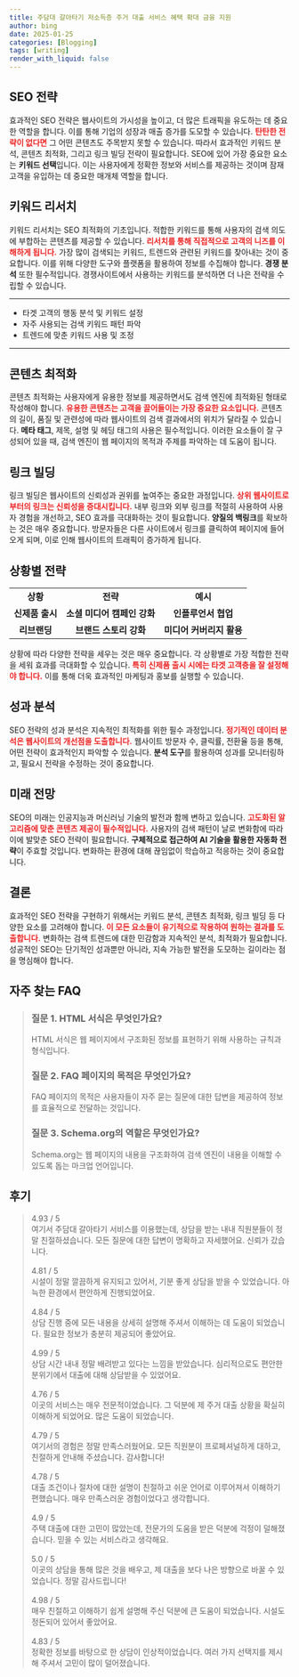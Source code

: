 ```yaml
---
title: 주담대 갈아타기 저소득층 주거 대출 서비스 혜택 확대 금융 지원
author: bing
date: 2025-01-25
categories: [Blogging]
tags: [writing]
render_with_liquid: false
---
```



<h2 id='SEO_전략'>SEO 전략</h2>

<p>효과적인 SEO 전략은 웹사이트의 가시성을 높이고, 더 많은 트래픽을 유도하는 데 중요한 역할을 합니다. 이를 통해 기업의 성장과 매출 증가를 도모할 수 있습니다. <b><span style="color: #ee2323;">탄탄한 전략이 없다면</span></b> 그 어떤 콘텐츠도 주목받지 못할 수 있습니다. 따라서 효과적인 키워드 분석, 콘텐츠 최적화, 그리고 링크 빌딩 전략이 필요합니다. SEO에 있어 가장 중요한 요소는 <b>키워드 선택</b>입니다. 이는 사용자에게 정확한 정보와 서비스를 제공하는 것이며 잠재 고객을 유입하는 데 중요한 매개체 역할을 합니다.</p>

<h2 id='키워드_리서치'>키워드 리서치</h2>

<p>키워드 리서치는 SEO 최적화의 기초입니다. 적합한 키워드를 통해 사용자의 검색 의도에 부합하는 콘텐츠를 제공할 수 있습니다. <b><span style="color: #ee2323;">리서치를 통해 직접적으로 고객의 니즈를 이해하게 됩니다.</span></b> 가장 많이 검색되는 키워드, 트렌드와 관련된 키워드를 찾아내는 것이 중요합니다. 이를 위해 다양한 도구와 플랫폼을 활용하여 정보를 수집해야 합니다. <b>경쟁 분석</b> 또한 필수적입니다. 경쟁사이트에서 사용하는 키워드를 분석하면 더 나은 전략을 수립할 수 있습니다.</p>

<hr />

<ul>
    <li>타겟 고객의 행동 분석 및 키워드 설정</li>
    <li>자주 사용되는 검색 키워드 패턴 파악</li>
    <li>트렌드에 맞춘 키워드 사용 및 조정</li>
</ul>

<hr />

<h2 id='콘텐츠_최적화'>콘텐츠 최적화</h2>

<p>콘텐츠 최적화는 사용자에게 유용한 정보를 제공하면서도 검색 엔진에 최적화된 형태로 작성해야 합니다. <b><span style="color: #ee2323;">유용한 콘텐츠는 고객을 끌어들이는 가장 중요한 요소입니다.</span></b> 콘텐츠의 길이, 품질 및 관련성에 따라 웹사이트의 검색 결과에서의 위치가 달라질 수 있습니다. <b>메타 태그</b>, 제목, 설명 및 헤딩 태그의 사용은 필수적입니다. 이러한 요소들이 잘 구성되어 있을 때, 검색 엔진이 웹 페이지의 목적과 주제를 파악하는 데 도움이 됩니다.</p>

<h2 id='링크_빌딩'>링크 빌딩</h2>

<p>링크 빌딩은 웹사이트의 신뢰성과 권위를 높여주는 중요한 과정입니다. <b><span style="color: #ee2323;">상위 웹사이트로부터의 링크는 신뢰성을 증대시킵니다.</span></b> 내부 링크와 외부 링크를 적절히 사용하여 사용자 경험을 개선하고, SEO 효과를 극대화하는 것이 필요합니다. <b>양질의 백링크</b>를 확보하는 것은 매우 중요합니다. 방문자들은 다른 사이트에서 링크를 클릭하여 페이지에 들어오게 되며, 이로 인해 웹사이트의 트래픽이 증가하게 됩니다.</p>

<h2 id='상황별_전략'>상황별 전략</h2>

<table>
    <tr>
        <td style="text-align: center; height: 17px;"><b>상황</b></td>
        <td style="text-align: center; height: 17px;"><b>전략</b></td>
        <td style="text-align: center; height: 17px;"><b>예시</b></td>
    </tr>
    <tr>
        <td style="text-align: center; height: 17px;"><b>신제품 출시</b></td>
        <td style="text-align: center; height: 17px;"><b>소셜 미디어 캠페인 강화</b></td>
        <td style="text-align: center; height: 17px;"><b>인플루언서 협업</b></td>
    </tr>
    <tr>
        <td style="text-align: center; height: 17px;"><b>리브랜딩</b></td>
        <td style="text-align: center; height: 17px;"><b>브랜드 스토리 강화</b></td>
        <td style="text-align: center; height: 17px;"><b>미디어 커버리지 활용</b></td>
    </tr>
</table>

<p>상황에 따라 다양한 전략을 세우는 것은 매우 중요합니다. 각 상황별로 가장 적합한 전략을 세워 효과를 극대화할 수 있습니다. <b><span style="color: #ee2323;">특히 신제품 출시 시에는 타겟 고객층을 잘 설정해야 합니다.</span></b> 이를 통해 더욱 효과적인 마케팅과 홍보를 실행할 수 있습니다.</p>

<h2 id='성과_분석'>성과 분석</h2>

<p>SEO 전략의 성과 분석은 지속적인 최적화를 위한 필수 과정입니다. <b><span style="color: #ee2323;">정기적인 데이터 분석은 웹사이트의 개선점을 도출합니다.</span></b> 웹사이트 방문자 수, 클릭률, 전환율 등을 통해, 어떤 전략이 효과적인지 파악할 수 있습니다. <b>분석 도구</b>를 활용하여 성과를 모니터링하고, 필요시 전략을 수정하는 것이 중요합니다.</p>

<h2 id='미래_전망'>미래 전망</h2>

<p>SEO의 미래는 인공지능과 머신러닝 기술의 발전과 함께 변하고 있습니다. <b><span style="color: #ee2323;">고도화된 알고리즘에 맞춘 콘텐츠 제공이 필수적입니다.</span></b> 사용자의 검색 패턴이 날로 변화함에 따라 이에 발맞춘 SEO 전략이 필요합니다. <b>구체적으로 접근하여 AI 기술을 활용한 자동화 전략</b>이 주효할 것입니다. 변화하는 환경에 대해 끊임없이 학습하고 적응하는 것이 중요합니다.</p>

<h2 id='결론'>결론</h2>

<p>효과적인 SEO 전략을 구현하기 위해서는 키워드 분석, 콘텐츠 최적화, 링크 빌딩 등 다양한 요소를 고려해야 합니다. <b><span style="color: #ee2323;">이 모든 요소들이 유기적으로 작용하여 원하는 결과를 도출합니다.</span></b> 변화하는 검색 트렌드에 대한 민감함과 지속적인 분석, 최적화가 필요합니다. 성공적인 SEO는 단기적인 성과뿐만 아니라, 지속 가능한 발전을 도모하는 길이라는 점을 명심해야 합니다.</p>


<h2 id='자주_찾는_FAQ'>자주 찾는 FAQ</h2>
<div itemscope="" itemtype="https://schema.org/FAQPage"> <blockquote> <div itemscope="" itemprop="mainEntity" itemtype="https://schema.org/Question"> <h3 itemprop="name">질문 1. HTML 서식은 무엇인가요?</h3> <div itemscope="" itemprop="acceptedAnswer" itemtype="https://schema.org/Answer"> <span itemprop="text"> <p>HTML 서식은 웹 페이지에서 구조화된 정보를 표현하기 위해 사용하는 규칙과 형식입니다.</p> </span> </div> </div> <div itemscope="" itemprop="mainEntity" itemtype="https://schema.org/Question"> <h3 itemprop="name">질문 2. FAQ 페이지의 목적은 무엇인가요?</h3> <div itemscope="" itemprop="acceptedAnswer" itemtype="https://schema.org/Answer"> <span itemprop="text"> <p>FAQ 페이지의 목적은 사용자들이 자주 묻는 질문에 대한 답변을 제공하여 정보를 효율적으로 전달하는 것입니다.</p> </span> </div> </div> <div itemscope="" itemprop="mainEntity" itemtype="https://schema.org/Question"> <h3 itemprop="name">질문 3. Schema.org의 역할은 무엇인가요?</h3> <div itemscope="" itemprop="acceptedAnswer" itemtype="https://schema.org/Answer"> <span itemprop="text"> <p>Schema.org는 웹 페이지의 내용을 구조화하여 검색 엔진이 내용을 이해할 수 있도록 돕는 마크업 언어입니다.</p> </span> </div> </div> </blockquote> </div>
<h2 id='후기'>후기</h2>
<div itemscope itemtype="https://schema.org/Product">
  <blockquote>
  <div itemprop="review" itemscope itemtype="https://schema.org/Review">
      <div itemprop="reviewRating" itemscope itemtype="https://schema.org/Rating"> <span itemprop="ratingValue">4.93</span> / <span itemprop="bestRating">5</span> </div>
      <span itemprop="reviewBody">여기서 주담대 갈아타기 서비스를 이용했는데, 상담을 받는 내내 직원분들이 정말 친절하셨습니다. 모든 질문에 대한 답변이 명확하고 자세했어요. 신뢰가 갔습니다.</span>
  </div>
  <br>
  <div itemprop="review" itemscope itemtype="https://schema.org/Review">
      <div itemprop="reviewRating" itemscope itemtype="https://schema.org/Rating"> <span itemprop="ratingValue">4.81</span> / <span itemprop="bestRating">5</span> </div>
      <span itemprop="reviewBody">시설이 정말 깔끔하게 유지되고 있어서, 기분 좋게 상담을 받을 수 있었습니다. 아늑한 환경에서 편안하게 진행되었어요.</span>
  </div>
  <br>
  <div itemprop="review" itemscope itemtype="https://schema.org/Review">
      <div itemprop="reviewRating" itemscope itemtype="https://schema.org/Rating"> <span itemprop="ratingValue">4.84</span> / <span itemprop="bestRating">5</span> </div>
      <span itemprop="reviewBody">상담 진행 중에 모든 내용을 상세히 설명해 주셔서 이해하는 데 도움이 되었습니다. 필요한 정보가 충분히 제공되어 좋았어요.</span>
  </div>
  <br>
  <div itemprop="review" itemscope itemtype="https://schema.org/Review">
      <div itemprop="reviewRating" itemscope itemtype="https://schema.org/Rating"> <span itemprop="ratingValue">4.99</span> / <span itemprop="bestRating">5</span> </div>
      <span itemprop="reviewBody">상담 시간 내내 정말 배려받고 있다는 느낌을 받았습니다. 심리적으로도 편안한 분위기에서 대출에 대해 상담받을 수 있었어요.</span>
  </div>
  <br>
  <div itemprop="review" itemscope itemtype="https://schema.org/Review">
      <div itemprop="reviewRating" itemscope itemtype="https://schema.org/Rating"> <span itemprop="ratingValue">4.76</span> / <span itemprop="bestRating">5</span> </div>
      <span itemprop="reviewBody">이곳의 서비스는 매우 전문적이었습니다. 그 덕분에 제 주거 대출 상황을 확실히 이해하게 되었어요. 많은 도움이 되었습니다.</span>
  </div>
  <br>
  <div itemprop="review" itemscope itemtype="https://schema.org/Review">
      <div itemprop="reviewRating" itemscope itemtype="https://schema.org/Rating"> <span itemprop="ratingValue">4.79</span> / <span itemprop="bestRating">5</span> </div>
      <span itemprop="reviewBody">여기서의 경험은 정말 만족스러웠어요. 모든 직원분이 프로페셔널하게 대하고, 친절하게 안내해 주셨습니다. 감사합니다!</span>
  </div>
  <br>
  <div itemprop="review" itemscope itemtype="https://schema.org/Review">
      <div itemprop="reviewRating" itemscope itemtype="https://schema.org/Rating"> <span itemprop="ratingValue">4.78</span> / <span itemprop="bestRating">5</span> </div>
      <span itemprop="reviewBody">대출 조건이나 절차에 대한 설명이 친절하고 쉬운 언어로 이루어져서 이해하기 편했습니다. 매우 만족스러운 경험이었다고 생각합니다.</span>
  </div>
  <br>
  <div itemprop="review" itemscope itemtype="https://schema.org/Review">
      <div itemprop="reviewRating" itemscope itemtype="https://schema.org/Rating"> <span itemprop="ratingValue">4.9</span> / <span itemprop="bestRating">5</span> </div>
      <span itemprop="reviewBody">주택 대출에 대한 고민이 많았는데, 전문가의 도움을 받은 덕분에 걱정이 덜해졌습니다. 믿을 수 있는 서비스라고 생각해요.</span>
  </div>
  <br>
  <div itemprop="review" itemscope itemtype="https://schema.org/Review">
      <div itemprop="reviewRating" itemscope itemtype="https://schema.org/Rating"> <span itemprop="ratingValue">5.0</span> / <span itemprop="bestRating">5</span> </div>
      <span itemprop="reviewBody">이곳의 상담을 통해 많은 것을 배우고, 제 대출을 보다 나은 방향으로 바꿀 수 있었습니다. 정말 감사드립니다!</span>
  </div>
  <br>
  <div itemprop="review" itemscope itemtype="https://schema.org/Review">
      <div itemprop="reviewRating" itemscope itemtype="https://schema.org/Rating"> <span itemprop="ratingValue">4.98</span> / <span itemprop="bestRating">5</span> </div>
      <span itemprop="reviewBody">매우 친절하고 이해하기 쉽게 설명해 주신 덕분에 큰 도움이 되었습니다. 시설도 정돈되어 있어서 좋았어요.</span>
  </div>
  <br>
  <div itemprop="review" itemscope itemtype="https://schema.org/Review">
      <div itemprop="reviewRating" itemscope itemtype="https://schema.org/Rating"> <span itemprop="ratingValue">4.83</span> / <span itemprop="bestRating">5</span> </div>
      <span itemprop="reviewBody">정확한 정보를 바탕으로 한 상담이 인상적이었습니다. 여러 가지 선택지를 제시해 주셔서 고민이 많이 덜어졌습니다.</span>
  </div>
  </blockquote>
</div>
